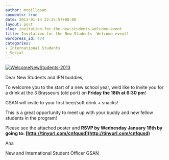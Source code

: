 ```yaml
---
author: mcgillgsan
comments: true
date: 2013-01-14 22:35:57+00:00
layout: post
slug: invitation-for-the-new-students-welcome-event
title: Invitation for the New Students -Welcome event!
wordpress_id: 474
categories:
- International Students
- Social
---
```


[![WelcomeNewStudents-2013](http://gsaneuro.files.wordpress.com/2013/01/welcomenewstudents-2013.jpg)](http://gsaneuro.files.wordpress.com/2013/01/welcomenewstudents-2013.jpg)

Dear New Students and IPN buddies,

To welcome you to the start of a new school year, we’d like to invite you for a drink at the 3 Brasseurs (old port) on **Friday the 18th at 6:30 pm**!

GSAN will invite to your first beer/soft drink + snacks!

This is a great opportunity to meet up with your buddy and new fellow students in the program!

Please see the attached poster and **RSVP by Wednesday January 16th **by going to**: [http://tinyurl.com/cnfqusd](http://tinyurl.com/cnfqusd)**

Ana

New and International Student Officer GSAN

